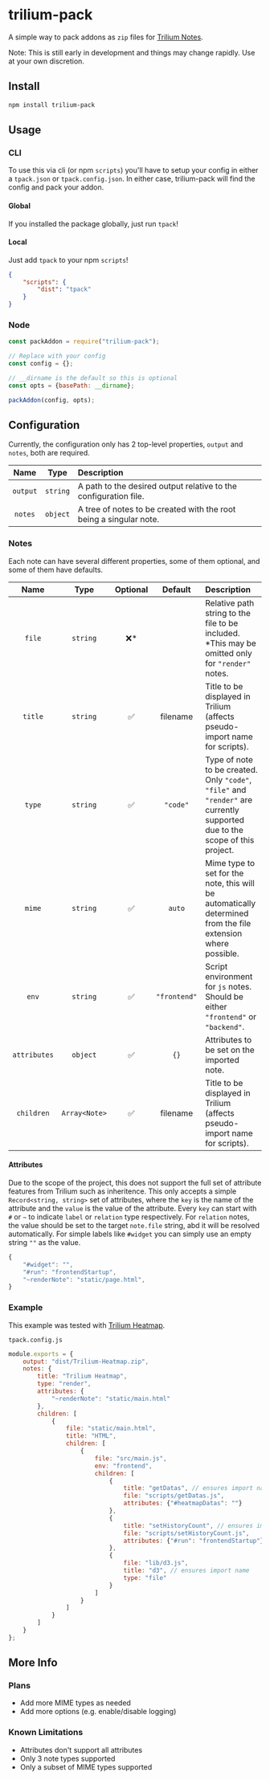 # trilium-pack

A simple way to pack addons as `zip` files for [Trilium Notes](https://github.com/zadam/trilium).

Note: This is still early in development and things may change rapidly. Use at your own discretion.

## Install

```sh
npm install trilium-pack
```

## Usage

### CLI

To use this via cli (or npm `scripts`) you'll have to setup your config in either a `tpack.json` or `tpack.config.json`. In either case, trilium-pack will find the config and pack your addon.

#### Global

If you installed the package globally, just run `tpack`!

#### Local

Just add `tpack` to your npm `scripts`!

```json
{
    "scripts": {
        "dist": "tpack"
    }
}
```

### Node

```js
const packAddon = require("trilium-pack");

// Replace with your config
const config = {};

// __dirname is the default so this is optional
const opts = {basePath: __dirname};

packAddon(config, opts);
```

## Configuration

Currently, the configuration only has 2 top-level properties, `output` and `notes`, both are required.

| Name | Type | Description |
|:----:|:----:|:------------|
|`output`|`string`|A path to the desired output relative to the configuration file.|
|`notes`|`object`|A tree of notes to be created with the root being a singular note.|

### Notes

Each note can have several different properties, some of them optional, and some of them have defaults.

| Name | Type | Optional | Default | Description |
|:----:|:----:|:--------:|:-------:|:------------|
|`file`|`string`|❌*||Relative path string to the file to be included. *This may be omitted only for `"render"` notes.|
|`title`|`string`|✅|filename|Title to be displayed in Trilium (affects pseudo-import name for scripts).|
|`type`|`string`|✅|`"code"`|Type of note to be created. Only `"code"`, `"file"` and `"render"` are currently supported due to the scope of this project.|
|`mime`|`string`|✅|`auto`|Mime type to set for the note, this will be automatically determined from the file extension where possible.|
|`env`|`string`|✅|`"frontend"`|Script environment for `js` notes. Should be either `"frontend"` or `"backend"`.|
|`attributes`|`object`|✅|`{}`|Attributes to be set on the imported note.|
|`children`|`Array<Note>`|✅|filename|Title to be displayed in Trilium (affects pseudo-import name for scripts).|

#### Attributes

Due to the scope of the project, this does not support the full set of attribute features from Trilium such as inheritence. This only accepts a simple `Record<string, string>` set of attributes, where the `key` is the name of the attribute and the `value` is the value of the attribute. Every `key` can start with `#` or `~` to indicate `label` or `relation` type respectively. For `relation` notes, the value should be set to the target `note.file` string, abd it will be resolved automatically. For simple labels like `#widget` you can simply use an empty string `""` as the value.

```js
{
    "#widget": "",
    "#run": "frontendStartup",
    "~renderNote": "static/page.html",
}
```

### Example

This example was tested with [Trilium Heatmap](https://github.com/dvai/Trilium-Heatmap).

`tpack.config.js`
```js
module.exports = {
    output: "dist/Trilium-Heatmap.zip",
    notes: {
        title: "Trilium Heatmap",
        type: "render",
        attributes: {
            "~renderNote": "static/main.html"
        },
        children: [
            {
                file: "static/main.html",
                title: "HTML",
                children: [
                    {
                        file: "src/main.js",
                        env: "frontend",
                        children: [
                            {
                                title: "getDatas", // ensures import name
                                file: "scripts/getDatas.js",
                                attributes: {"#heatmapDatas": ""}
                            },
                            {
                                title: "setHistoryCount", // ensures import name
                                file: "scripts/setHistoryCount.js",
                                attributes: {"#run": "frontendStartup"}
                            },
                            {
                                file: "lib/d3.js",
                                title: "d3", // ensures import name
                                type: "file"
                            }
                        ]
                    }
                ]
            }
        ]
    }
};
```

## More Info

### Plans

- Add more MIME types as needed
- Add more options (e.g. enable/disable logging)

### Known Limitations

- Attributes don't support all attributes
- Only 3 note types supported
- Only a subset of MIME types supported